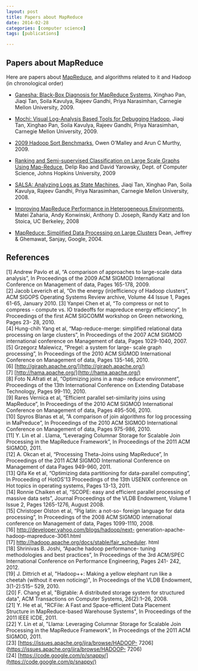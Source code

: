 ```yaml
---
layout: post
title: Papers about MapReduce
date: 2014-02-28 
categories: [computer science]
tags: [publications]

---
```



Papers about MapReduce
---

<span class="anchor" id="line-2"></span><span class="anchor" id="line-3"></span><p class="line862">Here are papers about <a href="/hadoop/MapReduce">MapReduce</a>, and algorithms related to it and Hadoop (in chronological order) <span class="anchor" id="line-4"></span><span class="anchor" id="line-5"></span><ul><li><p class="line891"><a class="http" href="http://www.sigmetrics.org/conferences/sigmetrics/2009/workshops/papers_hotmetrics/session1_1.pdf">Ganesha: Black-Box Diagnosis for MapReduce Systems</a>, Xinghao Pan, Jiaqi Tan, Soila Kavulya, Rajeev Gandhi, Priya Narasimhan, Carnegie Mellon University, 2009. <span class="anchor" id="line-6"></span></li><li><p class="line891"><a class="http" href="http://www.usenix.org/event/hotcloud09/tech/full_papers/tan.pdf">Mochi: Visual Log-Analysis Based Tools for Debugging Hadoop</a>, Jiaqi Tan, Xinghao Pan, Soila Kavulya, Rajeev Gandhi, Priya Narasimhan, Carnegie Mellon University, 2009. <span class="anchor" id="line-7"></span></li><li><p class="line891"><a class="http" href="http://developer.yahoo.com/blogs/hadoop/Yahoo2009.pdf">2009 Hadoop Sort Benchmarks</a>, Owen O'Malley and Arun C Murthy, 2009. <span class="anchor" id="line-8"></span></li><li><p class="line891"><a class="http" href="http://www.clsp.jhu.edu/~delip/nocrawl/textgraphs09.pdf">Ranking and Semi-supervised Classification on Large Scale Graphs Using Map-Reduce</a>,  Delip Rao and David Yarowsky, Dept. of Computer Science, Johns Hopkins University, 2009 <span class="anchor" id="line-9"></span></li><li><p class="line891"><a class="http" href="http://www.usenix.org/event/wasl08/tech/full_papers/tan/tan.pdf">SALSA: Analyzing Logs as State Machines</a>, Jiaqi Tan, Xinghao Pan, Soila Kavulya, Rajeev Gandhi, Priya Narasimhan, Carnegie Mellon University, 2008. <span class="anchor" id="line-10"></span></li><li><p class="line891"><a class="http" href="http://www.usenix.org/events/osdi08/tech/full_papers/zaharia/zaharia.pdf">Improving MapReduce Performance in Heterogeneous Environments</a>, Matei Zaharia, Andy Konwinski, Anthony D. Joseph, Randy Katz and Ion Stoica, UC Berkeley, 2008 <span class="anchor" id="line-11"></span></li><li><p class="line891"><a class="http" href="http://labs.google.com/papers/mapreduce.html">MapReduce: Simplified Data Processing on Large Clusters</a> Dean, Jeffrey &amp; Ghemawat, Sanjay, Google, 2004. <span class="anchor" id="line-12"></span></li></ul><span class="anchor" id="bottom"></span></div>

References
---

[1] Andrew Pavlo et al, “A comparison of approaches to large-scale data analysis”, In Proceedings of the 2009 ACM SIGMOD International Conference on Management of data, Pages 165-178, 2009.  
[2] Jacob Leverich et al, “On the energy (in)efficiency of Hadoop clusters”, ACM SIGOPS Operating Systems Review archive, Volume 44 Issue 1, Pages 61-65, January 2010.
[3] Yanpei Chen et al, “To compress or not to compress - compute vs. IO tradeoffs for mapreduce energy efficiency”, In Proceedings of the first ACM SIGCOMM workshop on Green networking, Pages 23- 28, 2010.  
[4] Hung-chih Yang et al, “Map-reduce-merge: simplified relational data processing on large clusters”, In Proceedings of the 2007 ACM SIGMOD international conference on Management of data, Pages 1029-1040, 2007.  
[5] Grzegorz Malewicz, “Pregel: a system for large- scale graph processing”, In Proceedings of the 2010 ACM SIGMOD International Conference on Management of data, Pages 135-146, 2010.  
[6] [http://giraph.apache.org/](http://giraph.apache.org/)  
[7] [http://hama.apache.org/](http://hama.apache.org/)  
[8] Foto N.Afrati et al, “Optimizing joins in a map- reduce environment”, Proceedings of the 13th International Conference on Extending Database Technology, Pages 99-110, 2010.  
[9] Rares Vernica et al, “Efficient parallel set-similarity joins using MapReduce”, In Proceedings of the 2010 ACM SIGMOD International Conference on Management of data, Pages 495-506, 2010.  
[10] Spyros Blanas et al, “A comparison of join algorithms for log processing in MaPreduce”, In Proceedings of the 2010 ACM SIGMOD International Conference on Management of data, Pages 975-986,
2010.  
[11] Y. Lin et al . Llama, “Leveraging Columnar Storage for Scalable Join Processing in the MapReduce Framework”, In Proceedings of the 2011 ACM SIGMOD, 2011.  
[12] A. Okcan et al, “Processing Theta-Joins using MapReduce”, In Proceedings of the 2011 ACM SIGMOD International Conference on Management of data Pages 949-960, 2011.  
[13] Qifa Ke et al, “Optimizing data partitioning for data-parallel computing”, In Proceeding of HotOS'13 Proceedings of the 13th USENIX conference on Hot topics in operating systems, Pages 13-13, 2011.  
[14] Ronnie Chaiken et al, “SCOPE: easy and efficient parallel processing of massive data sets”, Journal Proceedings of the VLDB Endowment, Volume 1 Issue 2, Pages 1265-1276, August 2008.  
[15] Christoper Olston et al, “Pig latin: a not-so- foreign language for data processing”, In Proceedings of the 2008 ACM SIGMOD international conference on Management of data, Pages 1099-1110, 2008.  
[16] http://developer.yahoo.com/blogs/hadoop/next- generation-apache-hadoop-mapreduce-3061.html   
[17] http://hadoop.apache.org/docs/stable/fair_scheduler. html  
[18] Shrinivas B. Joshi, “Apache hadoop performance- tuning methodologies and best practices”, In Proceedings of the 3rd ACM/SPEC International Conference on Performance Engineering, Pages 241- 242, 2012.  
[19] J. Dittrich et al, "Hadoop++: Making a yellow elephant run like a cheetah (without it even noticing)", In Proceedings of the VLDB Endowment, 3(1-2):515– 529, 2010.  
[20] F. Chang et al, "Bigtable: A distributed storage system for structured data", ACM Transactions on Computer Systems, 26(2):1–26, 2008.  
[21] Y. He et al, "RCFile: A Fast and Space-efficient Data Placement Structure in MapReduce-based Warehouse Systems", In Proceedings of the 2011 IEEE ICDE, 2011.  
[22] Y. Lin et al, "Llama: Leveraging Columnar Storage for Scalable Join Processing in the MapReduce Framework", In Proceedings of the 2011 ACM SIGMOD, 2011.  
[23] [https://issues.apache.org/jira/browse/HADOOP- 7206](https://issues.apache.org/jira/browse/HADOOP- 7206)  
[24] [https://code.google.com/p/snappy/](https://code.google.com/p/snappy/)  
